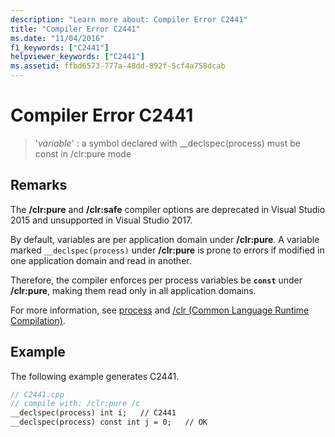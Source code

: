 ```yaml
---
description: "Learn more about: Compiler Error C2441"
title: "Compiler Error C2441"
ms.date: "11/04/2016"
f1_keywords: ["C2441"]
helpviewer_keywords: ["C2441"]
ms.assetid: ffbd6573-777a-48dd-892f-5cf4a758dcab
---
```

# Compiler Error C2441

> '*variable*' : a symbol declared with __declspec(process) must be const in /clr:pure mode

## Remarks

The **/clr:pure** and **/clr:safe** compiler options are deprecated in Visual Studio 2015 and unsupported in Visual Studio 2017.

By default, variables are per application domain under **/clr:pure**. A variable marked `__declspec(process)` under **/clr:pure** is prone to errors if modified in one application domain and read in another.

Therefore, the compiler enforces per process variables be **`const`** under **/clr:pure**, making them read only in all application domains.

For more information, see [process](../../cpp/process.md) and [/clr (Common Language Runtime Compilation)](../../build/reference/clr-common-language-runtime-compilation.md).

## Example

The following example generates C2441.

```cpp
// C2441.cpp
// compile with: /clr:pure /c
__declspec(process) int i;   // C2441
__declspec(process) const int j = 0;   // OK
```
